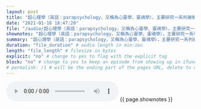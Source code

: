 ```yaml
---
layout: post
title: "超心理學（英語：parapsychology，又稱為心靈學、靈魂學），主要研究一系列被稱為的超自然現象，主要包括瀕死體驗、輪迴、出體、前世回溯、傳心術、預言、遙視和意念力等。" # quotes allow forbidden characters like the colon
date: "2021-01-18 18:47:20"
file: "/audio/超心理學（英語：parapsychology，又稱為心靈學、靈魂學），主要研究一系列被稱為的超自然現象，主要包括瀕死體驗、輪迴、出體、前世回溯、傳心術、預言、遙視和意念力等。.mp3"
shownotes: "超心理學（英語：parapsychology，又稱為心靈學、靈魂學），主要研究一系列被稱為的超自然現象，主要包括瀕死體驗、輪迴、出體、前世回溯、傳心術、預言、遙視和意念力等。"
summary: "超心理學（英語：parapsychology，又稱為心靈學、靈魂學），主要研究一系列被稱為的超自然現象，主要包括瀕死體驗、輪迴、出體、前世回溯、傳心術、預言、遙視和意念力等。"
duration: "file_duration" # audio length in min:sec
length: "file_length" # filesize in bytes
explicit: "no" # change to yes to flag with the explicit tag
block: "no" # change to yes to keep an episode from showing up in iTunes
# permalink: /1 # will be the ending part of the pages URL, delete to default to the title
---
```


<audio controls>
<source src="{{site.url}}{{site.baseurl}}{{ page.file }}" type="audio/x-mp3">
Your browser does not support the audio element.
</audio>
{{ page.shownotes }}
